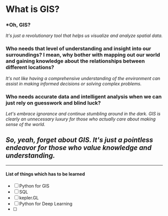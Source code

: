 # What is GIS?
### ***Oh, GIS?** 
*It's just a revolutionary tool that helps us visualize and analyze spatial data.*
### **Who needs that level of understanding and insight into our surroundings? I mean, why bother with mapping out our world and gaining knowledge about the relationships between different locations?** 
*It's not like having a comprehensive understanding of the environment can assist in making informed decisions or solving complex problems.*
### **Who needs accurate data and intelligent analysis when we can just rely on guesswork and blind luck?** 
*Let's embrace ignorance and continue stumbling around in the dark. GIS is clearly an unnecessary luxury for those who actually care about making sense of the world.*
## ***So, yeah, forget about GIS. It's just a pointless endeavor for those who value knowledge and understanding.***


---

#### List of things which has to be learned

- [ ] Python for GIS
- [ ] SQL
- [ ] kepler.GL
- [ ] Python for Deep Learning
- [ ] 